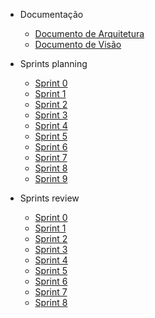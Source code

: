 - Documentação
    - [Documento de Arquitetura](./wiki/documento_arquitetura.md)
    - [Documento de Visão](./wiki/documento_visao.md)
    
- Sprints planning
    - [Sprint 0](./wiki/Sprint0/documento_sprint0.md)
    - [Sprint 1](./wiki/Sprint1/documento_sprint1.md)
    - [Sprint 2](./wiki/Sprint2/documento_sprint2.md)
    - [Sprint 3](./wiki/Sprint3/documento_sprint3.md)
    - [Sprint 4](./wiki/Sprint4/documento_sprint4.md)
    - [Sprint 5](./wiki/Sprint5/documento_sprint5.md)
    - [Sprint 6](./wiki/Sprint6/documento_sprint6.md)
    - [Sprint 7](./wiki/Sprint7/documento_sprint7.md)
    - [Sprint 8](./wiki/Sprint8/documento_sprint8.md)
    - [Sprint 9](./wiki/Sprint9/documento_sprint9.md)

- Sprints review
    - [Sprint 0](./wiki/Sprint0/result_sprint0.md)
    - [Sprint 1](./wiki/Sprint1/result_sprint1.md)
    - [Sprint 2](./wiki/Sprint2/result_sprint2.md)
    - [Sprint 3](./wiki/Sprint3/result_sprint3.md)
    - [Sprint 4](./wiki/Sprint4/result_sprint4.md)
    - [Sprint 5](./wiki/Sprint5/result_sprint5.md)
    - [Sprint 6](./wiki/Sprint6/result_sprint6.md)
    - [Sprint 7](./wiki/Sprint7/result_sprint7.md)
    - [Sprint 8](./wiki/Sprint8/result_sprint8.md)